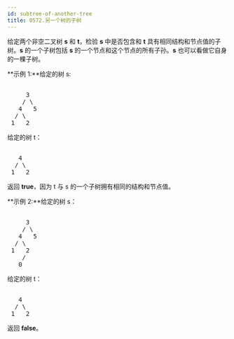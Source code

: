 ```yaml
---
id: subtree-of-another-tree
title: 0572.另一个树的子树
---
```

给定两个非空二叉树 **s** 和 **t**，检验 **s** 中是否包含和 **t** 具有相同结构和节点值的子树。**s** 的一个子树包括 **s** 的一个节点和这个节点的所有子孙。**s** 也可以看做它自身的一棵子树。

**示例 1:**给定的树 s:


<pre><br/>     3<br/>    / \<br/>   4   5<br/>  / \<br/> 1   2<br/></pre>

给定的树 t：


<pre><br/>   4 <br/>  / \<br/> 1   2<br/></pre>

返回 **true**，因为 t 与 s 的一个子树拥有相同的结构和节点值。

**示例 2:**给定的树 s：


<pre><br/>     3<br/>    / \<br/>   4   5<br/>  / \<br/> 1   2<br/>    /<br/>   0<br/></pre>

给定的树 t：


<pre><br/>   4<br/>  / \<br/> 1   2<br/></pre>

返回 **false**。
